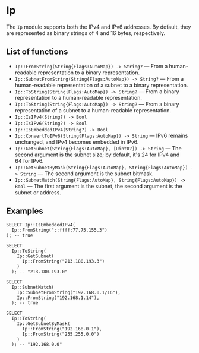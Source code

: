 # Ip

The `Ip` module supports both the IPv4 and IPv6 addresses. By default, they are represented as binary strings of 4 and 16 bytes, respectively.

## List of functions

* `Ip::FromString(String{Flags:AutoMap}) -> String?` — From a human-readable representation to a binary representation.
* `Ip::SubnetFromString(String{Flags:AutoMap}) -> String?` — From a human-readable representation of a subnet to a binary representation.
* `Ip::ToString(String{Flags:AutoMap}) -> String?` — From a binary representation to a human-readable representation.
* `Ip::ToString(String{Flags:AutoMap}) -> String?` — From a binary representation of a subnet to a human-readable representation.
* `Ip::IsIPv4(String?) -> Bool`
* `Ip::IsIPv6(String?) -> Bool`
* `Ip::IsEmbeddedIPv4(String?) -> Bool`
* `Ip::ConvertToIPv6(String{Flags:AutoMap}) -> String` — IPv6 remains unchanged, and IPv4 becomes embedded in IPv6.
* `Ip::GetSubnet(String{Flags:AutoMap}, [Uint8?]) -> String` — The second argument is the subnet size; by default, it's 24 for IPv4 and 64 for IPv6.
* `Ip::GetSubnetByMask(String{Flags:AutoMap}, String{Flags:AutoMap}) -> String` — The second argument is the subnet bitmask.
* `Ip::SubnetMatch(String{Flags:AutoMap}, String{Flags:AutoMap}) -> Bool` — The first argument is the subnet, the second argument is the subnet or address.

## Examples

```yql
SELECT Ip::IsEmbeddedIPv4(
  Ip::FromString("::ffff:77.75.155.3")
); -- true

SELECT
  Ip::ToString(
    Ip::GetSubnet(
      Ip::FromString("213.180.193.3")
    )
  ); -- "213.180.193.0"

SELECT
  Ip::SubnetMatch(
    Ip::SubnetFromString("192.168.0.1/16"),
    Ip::FromString("192.168.1.14"),
  ); -- true

SELECT
  Ip::ToString(
    Ip::GetSubnetByMask(
      Ip::FromString("192.168.0.1"),
      Ip::FromString("255.255.0.0")
    )
  ); -- "192.168.0.0"
```
